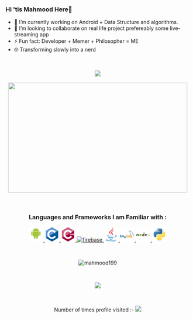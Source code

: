 ### Hi 'tis Mahmood Here👋



- 🔭 I’m currently working on Android + Data Structure and algorithms.
- 👯 I’m looking to collaborate on real life project prefereably some live-streaming app
- ⚡ Fun fact: Developer + Memer + Philosopher =  ME
- 🤓 Transforming slowly into a nerd <br/> </br> </br>


<p align = "center"> <img src = "https://github-readme-stats.vercel.app/api/top-langs/?username=mahmood199&layout=demo"/> </p>

<p align = "center"> <img src = "https://monzo.com/static/images/blog/2016-05-25-android-v1/android.gif" width = "490" height = "300" /> </p>

</br> 



<h3 align="center">Languages and Frameworks I am Familiar with :</h3>
<p align="center"> <a href="https://developer.android.com" target="_blank"> <img src="https://raw.githubusercontent.com/devicons/devicon/master/icons/android/android-original-wordmark.svg" alt="android" width="40" height="40"/> </a> <a href="https://www.cprogramming.com/" target="_blank"> <img src="https://raw.githubusercontent.com/devicons/devicon/master/icons/c/c-original.svg" alt="c" width="40" height="40"/> </a> <a href="https://www.w3schools.com/cpp/" target="_blank"> <img src="https://raw.githubusercontent.com/devicons/devicon/master/icons/cplusplus/cplusplus-original.svg" alt="cplusplus" width="40" height="40"/> </a> <a href="https://firebase.google.com/" target="_blank"> <img src="https://www.vectorlogo.zone/logos/firebase/firebase-icon.svg" alt="firebase" width="40" height="40"/> </a> <a href="https://www.java.com" target="_blank"> <img src="https://raw.githubusercontent.com/devicons/devicon/master/icons/java/java-original.svg" alt="java" width="40" height="40"/> </a> <a href="https://www.mysql.com/" target="_blank"> <img src="https://raw.githubusercontent.com/devicons/devicon/master/icons/mysql/mysql-original-wordmark.svg" alt="mysql" width="40" height="40"/> </a> <a href="https://nodejs.org" target="_blank"> <img src="https://raw.githubusercontent.com/devicons/devicon/master/icons/nodejs/nodejs-original-wordmark.svg" alt="nodejs" width="40" height="40"/> </a> <a href="https://www.python.org" target="_blank"> <img src="https://raw.githubusercontent.com/devicons/devicon/master/icons/python/python-original.svg" alt="python" width="40" height="40"/> </a> </p>


</br>
<p align="center"> <img align="center" src="https://github-readme-streak-stats.herokuapp.com/?user=mahmood199&" alt="mahmood199" /></p>

</br>

<p align = "center"> <img src = "https://github-readme-stats.vercel.app/api?username=mahmood199&show_icons=true&theme=radical&title_color=fffff"/> </p>

</br>

<p align = "center"> Number of times profile visited  :-  <img src = "https://profile-counter.glitch.me/{mahmood199}/count.svg"/> </p>
